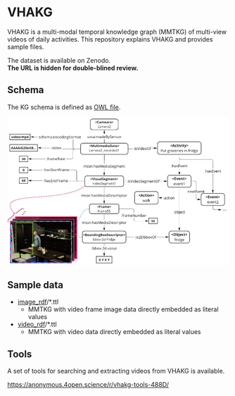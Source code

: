 # VHAKG

VHAKG is a multi-modal temporal knowledge graph (MMTKG) of multi-view videos of daily activities.
This repository explains VHAKG and provides sample files.

The dataset is available on Zenodo.  
**The URL is hidden for double-blined review.**

## Schema

The KG schema is defined as [OWL file](./vh2kg_schema_v2.0.0.ttl).

![KG](./kg.png)

## Sample data

- [image_rdf](./sample/image_rdf/)/*.ttl
    - MMTKG with video frame image data directly embedded as literal values
- [video_rdf](./sample/video_rdf/)/*.ttl
    - MMTKG with video data directly embedded as literal values

## Tools

A set of tools for searching and extracting videos from VHAKG is available.

https://anonymous.4open.science/r/vhakg-tools-488D/